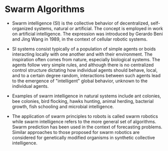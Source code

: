 # Swarm Algorithms

* Swarm intelligence (SI) is the collective behavior of decentralized, self-organized systems, natural or artificial. The concept is employed in work on artificial intelligence. The expression was introduced by Gerardo Beni and Jing Wang in 1989, in the context of cellular robotic systems.

* SI systems consist typically of a population of simple agents or boids interacting locally with one another and with their environment. The inspiration often comes from nature, especially biological systems. The agents follow very simple rules, and although there is no centralized control structure dictating how individual agents should behave, local, and to a certain degree random, interactions between such agents lead to the emergence of "intelligent" global behavior, unknown to the individual agents. 

* Examples of swarm intelligence in natural systems include ant colonies, bee colonies, bird flocking, hawks hunting, animal herding, bacterial growth, fish schooling and microbial intelligence.

* The application of swarm principles to robots is called swarm robotics while swarm intelligence refers to the more general set of algorithms. Swarm prediction has been used in the context of forecasting problems. Similar approaches to those proposed for swarm robotics are considered for genetically modified organisms in synthetic collective intelligence.
